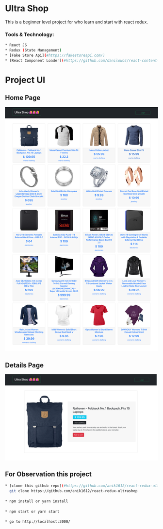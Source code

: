 # Ultra Shop

This is a beginner level project for who learn and start with react redux.

### Tools & Technology:

``` bash
* React JS
* Redux (State Management)
* [Fake Store Api](#https://fakestoreapi.com/)
* [React Component Loader](#https://github.com/danilowoz/react-content-loader)
```

# Project UI

## Home Page

<img src='./src/images/screenshots/homepage.png' />

## Details Page

<img src='./src/images/screenshots/details-page.png' />

## For Observation this project
``` bash
* [clone this github repo](#https://github.com/anik1612/react-redux-ultrashop)
  git clone https://github.com/anik1612/react-redux-ultrashop 

* npm install or yarn install

* npm start or yarn start

* go to http://localhost:3000/ 

```
